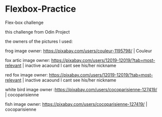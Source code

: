 # Flexbox-Practice
Flex-box challenge

this challenge from Odin Project




the owners of the pictures I used:
                                                                                             
frog image owner: https://pixabay.com/users/couleur-1195798/                              |     Couleur

fox artic image owner: https://pixabay.com/users/12019-12019/?tab=most-relevant           |     inactive acaound I cant see his/her nickname

red fox image owner: https://pixabay.com/users/12019-12019/?tab=most-relevant             |     inactive acaound I cant see his/her nickname

white bird image owner :https://pixabay.com/users/cocoparisienne-127419/                  |     cocoparisienne

fish image owner: https://pixabay.com/users/cocoparisienne-127419/                        |     cocoparisienne
